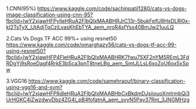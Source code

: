 1.CNN(95%)
https://www.kaggle.com/code/sachinpatil1280/cats-vs-dogs-image-classification-using-cnn-95?fbclid=IwY2xjawHFPylleHRuA2FlbQIxMAABHRJrC13r-5bukFpfU8HxDLRl0x-kI2TsTyX_lJtAdjTqCzjLvasKhEbTYA_aem_nroR4sfYsx40BmJw21uuLQ

2.Cats Vs Dogs TF ACC 99%+ using resnet50
https://www.kaggle.com/code/omarghazy56/cats-vs-dogs-tf-acc-99-using-resnet50?fbclid=IwY2xjawHFP4FleHRuA2FlbQIxMAABHRK7fwu75XF2nYM5REmL3FdRDgYj9sRoeDagf4RrkE3bSca3pnT8tneLBg_aem_SmtJLLsL6xoZoU6ox5xSpw  

3.VGG16
[https://www.kaggle.com/code/samehraouf/binary-classification-using-vgg16-and-svm?fbclid=IwY2xjawHFP8dleHRuA2FlbQIxMAABHbCxBkdmDJsiiouoXmIrmbQi3UrHGKC4iZwzdwvDbz4ZG4l_pB4fofatnA_aem_svyN5Pay37Rnt_3JNGMHzg
](https://www.kaggle.com/code/sachinpatil1280/cats-vs-dogs-image-classification-vgg16-98)
